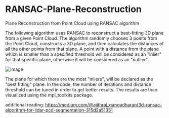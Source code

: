 # RANSAC-Plane-Reconstruction
Plane Reconstruction from Point Cloud using RANSAC algorithm

The following algorithm uses RANSAC to reconstruct a best-fitting 3D plane from a given Point Cloud.
The algorithm randomly chooses 3 points from the Point Cloud, constructs a 3D plane, and then calculates the distances of all the other points from that plane. A point with a distance from the plane which is smaller than a specified threshold will be considered as an "inlier" for that specific plane, otherwise it will be considered as an "outlier".

![image](https://user-images.githubusercontent.com/82894689/188401758-021dfbe5-85fd-4878-a7be-057fc69c67a3.png)

The plane for which there are the most "inliers", will be declared as the "best fitting" plane.
In the code, the number of iterations and distance threshold can be tuned in order to get better results.
The results are than visualized using the mpl_toolkits package.

additional reading:
https://medium.com/@ajithraj_gangadharan/3d-ransac-algorithm-for-lidar-pcd-segmentation-315d2a51351
